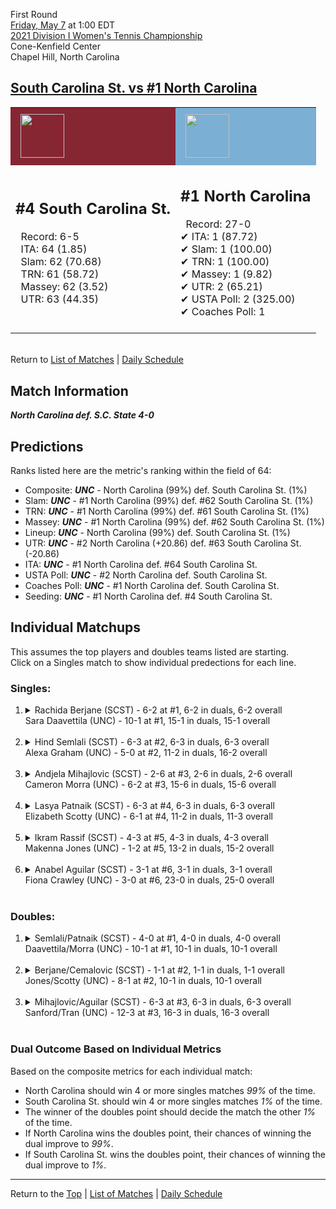 First Round[](#top)<a name="top"></a>  
[Friday, May 7](../../schedule.md#05-07) at 1:00 EDT  
[2021 Division I Women's Tennis Championship](../index.md)  
Cone-Kenfield Center  
Chapel Hill, North Carolina  
## [South Carolina St. vs #1 North Carolina](https://www.ncaa.com/game/5833647)  

<table><tr style="background-color: #d9d9d9 !important"><td style="background-color: #862633 !important"><img src="https://www.ncaa.com/sites/default/files/images/logos/schools/s/south-carolina-st.70.png" width="70" height="70" style="padding: 8px;" /></td><td style="background-color: #7BAFD4 !important"><img src="https://www.ncaa.com/sites/default/files/images/logos/schools/n/north-carolina.70.png" width="70" height="70" style="padding: 8px;" /></td></tr><tr>
<td>  

<h2>#4 South Carolina St.</h2>  
&nbsp; Record: 6-5<br>  
&nbsp; ITA: 64 (1.85)<br>  
&nbsp; Slam: 62 (70.68)<br>  
&nbsp; TRN: 61 (58.72)<br>  
&nbsp; Massey: 62 (3.52)<br>  
&nbsp; UTR: 63 (44.35)<br>  
<br>  

</td>
<td>  

<h2>#1 North Carolina</h2>  
&nbsp; Record: 27-0<br>  
&#10004; ITA: 1 (87.72)<br>  
&#10004; Slam: 1 (100.00)<br>  
&#10004; TRN: 1 (100.00)<br>  
&#10004; Massey: 1 (9.82)<br>  
&#10004; UTR: 2 (65.21)<br>  
&#10004; USTA Poll: 2 (325.00)<br>  
&#10004; Coaches Poll: 1<br>  
<br>  

</td>
</tr></table>  


<br>Return to [List of Matches](../index.md) &#124; [Daily Schedule](../../schedule.md#05-07)

## Match Information  
***North Carolina def. S.C. State 4-0***  

## Predictions  

Ranks listed here are the metric's ranking within the field of 64:  
- Composite: ***UNC*** - North Carolina (99%) def. South Carolina St. (1%)  
- Slam: ***UNC*** - #1 North Carolina (99%) def. #62 South Carolina St. (1%)  
- TRN: ***UNC*** - #1 North Carolina (99%) def. #61 South Carolina St. (1%)  
- Massey: ***UNC*** - #1 North Carolina (99%) def. #62 South Carolina St. (1%)  
- Lineup: ***UNC*** - North Carolina (99%) def. South Carolina St. (1%)  
- UTR: ***UNC*** - #2 North Carolina (+20.86) def. #63 South Carolina St. (-20.86)  
- ITA: ***UNC*** - #1 North Carolina def. #64 South Carolina St.  
- USTA Poll: ***UNC*** - #2 North Carolina def. South Carolina St.  
- Coaches Poll: ***UNC*** - #1 North Carolina def. South Carolina St.  
- Seeding: ***UNC*** - #1 North Carolina def. #4 South Carolina St.  

## Individual Matchups  
This assumes the top players and doubles teams listed are starting.  
Click on a Singles match to show individual predections for each line.  

### Singles:  

<ol>
<li><details>
<summary markdown="span">Rachida Berjane (SCST) - 6-2 at #1, 6-2 in duals, 6-2 overall<br>Sara Daavettila (UNC) - 10-1 at #1, 15-1 in duals, 15-1 overall</summary>
<h4>Predictions</h4><ul>
<li>Composite: <b><i>UNC</i></b> - Daavettila (99%) def. Berjane (1%)</li>  
<li>Slam: <b><i>UNC</i></b> - Daavettila (99%) def. Berjane (1%)</li>  
<li>TRN: <b><i>UNC</i></b> - Daavettila (99%) def. Berjane (1%)</li>  
<li>Massey: <b><i>UNC</i></b> - Daavettila (99%) def. Berjane (1%)</li>  
<li>UTR: <b><i>UNC</i></b> - Daavettila (99%) def. Berjane (1%)</li>  
<li>ITA: <b><i>SCST</i></b> - # Berjane def. Daavettila (64.17)</li>  
</ul>
</details>&nbsp;</li>
<li><details>
<summary markdown="span">Hind Semlali (SCST) - 6-3 at #2, 6-3 in duals, 6-3 overall<br>Alexa Graham (UNC) - 5-0 at #2, 11-2 in duals, 16-2 overall</summary>
<h4>Predictions</h4><ul>
<li>Composite: <b><i>UNC</i></b> - Graham (99%) def. Semlali (1%)</li>  
<li>Slam: <b><i>UNC</i></b> - Graham (99%) def. Semlali (1%)</li>  
<li>TRN: <b><i>UNC</i></b> - Graham (99%) def. Semlali (1%)</li>  
<li>Massey: <b><i>UNC</i></b> - Graham (99%) def. Semlali (1%)</li>  
<li>UTR: <b><i>UNC</i></b> - Graham (99%) def. Semlali (1%)</li>  
<li>ITA: <b><i>SCST</i></b> - # Semlali def. Graham (15.03)</li>  
</ul>
</details>&nbsp;</li>
<li><details>
<summary markdown="span">Andjela Mihajlovic (SCST) - 2-6 at #3, 2-6 in duals, 2-6 overall<br>Cameron Morra (UNC) - 6-2 at #3, 15-6 in duals, 15-6 overall</summary>
<h4>Predictions</h4><ul>
<li>Composite: <b><i>UNC</i></b> - Morra (99%) def. Mihajlovic (1%)</li>  
<li>Slam: <b><i>UNC</i></b> - Morra (99%) def. Mihajlovic (1%)</li>  
<li>TRN: <b><i>UNC</i></b> - Morra (99%) def. Mihajlovic (1%)</li>  
<li>Massey: <b><i>UNC</i></b> - Morra (99%) def. Mihajlovic (1%)</li>  
<li>UTR: <b><i>UNC</i></b> - Morra (99%) def. Mihajlovic (1%)</li>  
<li>ITA: <b><i>SCST</i></b> - # Mihajlovic def. Morra (20.00)</li>  
</ul>
</details>&nbsp;</li>
<li><details>
<summary markdown="span">Lasya Patnaik (SCST) - 6-3 at #4, 6-3 in duals, 6-3 overall<br>Elizabeth Scotty (UNC) - 6-1 at #4, 11-2 in duals, 11-3 overall</summary>
<h4>Predictions</h4><ul>
<li>Composite: <b><i>UNC</i></b> - Scotty (99%) def. Patnaik (1%)</li>  
<li>Slam: <b><i>UNC</i></b> - Scotty (99%) def. Patnaik (1%)</li>  
<li>TRN: <b><i>UNC</i></b> - Scotty (99%) def. Patnaik (1%)</li>  
<li>Massey: <b><i>UNC</i></b> - Scotty (99%) def. Patnaik (1%)</li>  
<li>UTR: <b><i>UNC</i></b> - Scotty (99%) def. Patnaik (1%)</li>  
<li>ITA: <b><i>UNC</i></b> - Scotty (5.93) def. Patnaik (2.21)</li>  
</ul>
</details>&nbsp;</li>
<li><details>
<summary markdown="span">Ikram Rassif (SCST) - 4-3 at #5, 4-3 in duals, 4-3 overall<br>Makenna Jones (UNC) - 1-2 at #5, 13-2 in duals, 15-2 overall</summary>
<h4>Predictions</h4><ul>
<li>Composite: <b><i>UNC</i></b> - Jones (99%) def. Rassif (1%)</li>  
<li>Slam: <b><i>UNC</i></b> - Jones (99%) def. Rassif (1%)</li>  
<li>TRN: <b><i>UNC</i></b> - Jones (99%) def. Rassif (1%)</li>  
<li>Massey: <b><i>UNC</i></b> - Jones (99%) def. Rassif (1%)</li>  
<li>UTR: <b><i>UNC</i></b> - Jones (99%) def. Rassif (1%)</li>  
<li>ITA: <b><i>UNC</i></b> - Jones (18.39) def. Rassif (1.48)</li>  
</ul>
</details>&nbsp;</li>
<li><details>
<summary markdown="span">Anabel Aguilar (SCST) - 3-1 at #6, 3-1 in duals, 3-1 overall<br>Fiona Crawley (UNC) - 3-0 at #6, 23-0 in duals, 25-0 overall</summary>
<h4>Predictions</h4><ul>
<li>Composite: <b><i>UNC</i></b> - Crawley (74%) def. Aguilar (26%)</li>  
<li>Slam: <b><i>UNC</i></b> - Crawley (99%) def. Aguilar (1%)</li>  
<li>TRN: <b><i>UNC</i></b> - Crawley (99%) def. Aguilar (1%)</li>  
<li>Massey: <b><i>SCST</i></b> - Aguilar (99%) def. Crawley (1%)</li>  
<li>UTR: <b><i>UNC</i></b> - Crawley (99%) def. Aguilar (1%)</li>  
<li>ITA: <b><i>UNC</i></b> - Crawley (16.89) def. Aguilar (0.00)</li>  
</ul>
</details>&nbsp;</li>
</ol>

### Doubles:  

<ol>
<li><details>
<summary markdown="span">Semlali/Patnaik (SCST) - 4-0 at #1, 4-0 in duals, 4-0 overall<br>Daavettila/Morra (UNC) - 10-1 at #1, 10-1 in duals, 10-1 overall</summary>
<br>Sorry, we don't have any metrics for this match
</details>&nbsp;</li>
<li><details>
<summary markdown="span">Berjane/Cemalovic (SCST) - 1-1 at #2, 1-1 in duals, 1-1 overall<br>Jones/Scotty (UNC) - 8-1 at #2, 10-1 in duals, 10-1 overall</summary>
<br>Sorry, we don't have any metrics for this match
</details>&nbsp;</li>
<li><details>
<summary markdown="span">Mihajlovic/Aguilar (SCST) - 6-3 at #3, 6-3 in duals, 6-3 overall<br>Sanford/Tran (UNC) - 12-3 at #3, 16-3 in duals, 16-3 overall</summary>
<br>Sorry, we don't have any metrics for this match
</details>&nbsp;</li>
</ol>

### Dual Outcome Based on Individual Metrics  
  
Based on the composite metrics for each individual match:  
- North Carolina should win 4 or more singles matches *99%* of the time.  
- South Carolina St. should win 4 or more singles matches *1%* of the time.  
- The winner of the doubles point should decide the match the other *1%* of the time.  
- If North Carolina wins the doubles point, their chances of winning the dual improve to *99%*.  
- If South Carolina St. wins the doubles point, their chances of winning the dual improve to *1%*.  
  
------

Return to the [Top](#top) &#124; [List of Matches](../index.md) &#124; [Daily Schedule](../../schedule.md#05-07)  
